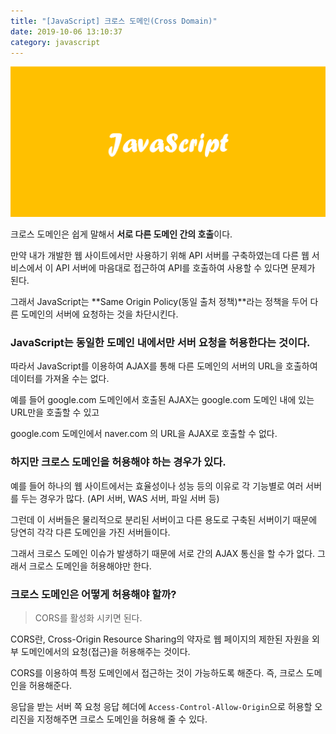 ```yaml
---
title: "[JavaScript] 크로스 도메인(Cross Domain)"
date: 2019-10-06 13:10:37
category: javascript
---
```


![](images/javascript.png)

크로스 도메인은 쉽게 말해서 **서로 다른 도메인 간의 호출**이다.

만약 내가 개발한 웹 사이트에서만 사용하기 위해 API 서버를 구축하였는데 다른 웹 서비스에서 이 API 서버에 마음대로 접근하여 API를 호출하여 사용할 수 있다면 문제가 된다.

그래서 JavaScript는 **Same Origin Policy(동일 출처 정책)**라는 정책을 두어 다른 도메인의 서버에 요청하는 것을 차단시킨다.

### JavaScript는 동일한 도메인 내에서만 서버 요청을 허용한다는 것이다.

따라서 JavaScript를 이용하여 AJAX를 통해 다른 도메인의 서버의 URL을 호출하여 데이터를 가져올 수는 없다.

예를 들어 google.com 도메인에서 호출된 AJAX는 google.com 도메인 내에 있는 URL만을 호출할 수 있고

google.com 도메인에서 naver.com 의 URL을 AJAX로 호출할 수 없다.

### 하지만 크로스 도메인을 허용해야 하는 경우가 있다.

예를 들어 하나의 웹 사이트에서는 효율성이나 성능 등의 이유로 각 기능별로 여러 서버를 두는 경우가 많다. (API 서버, WAS 서버, 파일 서버 등)

그런데 이 서버들은 물리적으로 분리된 서버이고 다른 용도로 구축된 서버이기 때문에 당연히 각각 다른 도메인을 가진 서버들이다.

그래서 크로스 도메인 이슈가 발생하기 때문에 서로 간의 AJAX 통신을 할 수가 없다. 그래서 크로스 도메인을 허용해야만 한다.

### 크로스 도메인은 어떻게 허용해야 할까?

> CORS를 활성화 시키면 된다.

CORS란, Cross-Origin Resource Sharing의 약자로 웹 페이지의 제한된 자원을 외부 도메인에서의 요청(접근)을 허용해주는 것이다.

CORS를 이용하여 특정 도메인에서 접근하는 것이 가능하도록 해준다. 즉, 크로스 도메인을 허용해준다.

응답을 받는 서버 쪽 요청 응답 헤더에 `Access-Control-Allow-Origin`으로 허용할 오리진을 지정해주면 크로스 도메인을 허용해 줄 수 있다.


